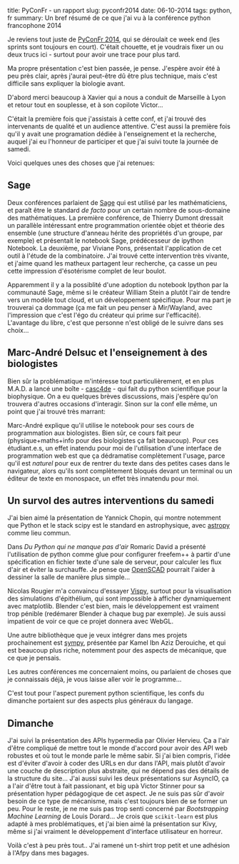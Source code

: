 title: PyConFr - un rapport
slug: pyconfr2014
date: 06-10-2014
tags: python, fr
summary: Un bref résumé de ce que j'ai vu à la conférence python francophone 2014


Je reviens tout juste de [PyConFr 2014](http://www.pycon.fr/2014/),
qui se déroulait ce week end (les sprints sont toujours en
court). C'était chouette, et je voudrais fixer un ou deux trucs ici -
surtout pour avoir une trace pour plus tard.

Ma propre présentation c'est bien passée, je pense. J'espère avoir été
à peu près clair, après j'aurai peut-être dû être plus technique, mais
c'est difficile sans expliquer la biologie avant.


D'abord merci beaucoup à Xavier qui a nous a conduit de Marseille à
Lyon et retour tout en souplesse, et à son copilote Victor...

C'était la première fois que j'assistais à cette conf, et j'ai trouvé
des intervenants de qualité et un audience attentive. C'est aussi la
première fois qu'il y avait une programation dédiée à l'enseignement
et la recherche, auquel j'ai eu l'honneur de participer et que j'ai
suivi toute la journée de samedi.

Voici quelques unes des choses que j'ai retenues:

## Sage

Deux conférences parlaient de
[Sage](https://en.wikipedia.org/wiki/Sage_%28mathematics_software%29)
qui est utilisé par les mathématiciens, et paraît être le standard _de
facto_ pour un certain nombre de sous-domaine des mathématiques. La
première conférence, de Thierry Dumont dressait un parallèle
intéressant entre programmation orientée objet et théorie des ensemble
(une structure d'anneau hérite des propriétés d'un groupe, par
exemple) et présentait le notebook Sage, prédécesseur de ipython
Notebook. La deuxième, par Viviane Pons, présentait l'application de
cet outil à l'étude de la combinatoire. J'ai trouvé cette intervention
très vivante, et j'aime quand les matheux partagent leur recherche, ça
casse un peu cette impression d'ésotérisme complet de leur boulot.

Apparemment il y a la possiblité d'une adoption du notebook Ipython
par la communauté Sage, même si le créateur William Stein a plutôt
l'air de tendre vers un modèle tout cloud, et un développement
spécifique. Pour ma part je trouverai ça dommage (ça me fait un peu
penser à Mir/Wayland, avec l'impression que c'est l'égo du créateur
qui prime sur l'efficacité). L'avantage du libre, c'est que personne
n'est obligé de le suivre dans ses choix...

## Marc-André Delsuc et l'enseignement à des biologistes

Bien sûr la problématique m'intéresse tout particulièrement, et en
plus M.A.D. a lancé une boîte - [casc4de](http://www.casc4de.eu/) - qui
fait du python scientifique pour la biophysique. On a eu quelques
brèves discussions, mais j'espère qu'on trouvera d'autres occasions
d'interagir. Sinon sur la conf elle même, un point que j'ai trouvé très marrant:

Marc-André explique qu'il utilise le notebook pour ses cours de
programmation aux biologistes. Bien sûr, ce cours fait peur
(physique+maths+info pour des biologistes ça fait beaucoup). Pour ces
étudiant.e.s, un effet inatendu pour moi de l'utilisation d'une
interface de programmation web est que ça dédramatise complètement
l'usage, parce qu'il est _naturel_ pour eux de rentrer du texte dans
des petites cases dans le navigateur, alors qu'ils sont complètement
bloqués devant un terminal ou un éditeur de texte en monospace, un
effet très innatendu pour moi.


## Un survol des autres interventions du samedi

J'ai bien aimé la présentation de Yannick Chopin, qui montre notemment
que Python et le stack scipy est le standard en astrophysique, avec
[astropy](http://www.astropy.org/) comme lieu commun.

Dans _Du Python qui ne manque pas d'air_ Romaric David a présenté
l'utilisation de python comme glue pour configurer freefem++ à partir
d'une spécification en fichier texte d'une sale de serveur, pour
calculer les flux d'air et éviter la surchauffe. Je pense que
[OpenSCAD](http://www.openscad.org/) pourrait l'aider à dessiner la
salle de manière plus simple...

Nicolas Rougier m'a convaincu d'essayer [Vispy](http://vispy.org),
surtout pour la visualisation des simulations d'épithélium, qui sont
impossible à afficher dynamiquement avec matplotlib. Blender c'est
bien, mais le développement est vraiment trop pénible (redémarer
Blender à chaque bug par exemple). Je suis aussi impatient de voir ce
que ce projet donnera avec WebGL.

Une autre bibliothèque que je veux intégrer dans mes projets
prochainement est [sympy](http://sympy.org), présentée par Kamel Ibn
Aziz Derouiche, et qui est beaucoup plus riche, notemment pour des
aspects de mécanique, que ce que je pensais.

Les autres conférences me concernaient moins, ou parlaient de choses
que je connaissais déjà, je vous laisse aller voir le programme...

C'est tout pour l'aspect purement python scientifique, les confs du
dimanche portaient sur des aspects plus généraux du langage.

## Dimanche

J'ai suivi la présentation des APIs hypermedia par Olivier Hervieu. Ça
a l'air d'être compliqué de mettre tout le monde d'accord pour avoir
des API web robustes et où tout le monde parle le même sabir. Si j'ai
bien compris, l'idée est d'éviter d'avoir à coder des URLs en dur dans
l'API, mais plutôt d'avoir une couche de description plus abstraite,
qui ne dépend pas des détails de la structure du site... J'ai aussi
suivi les deux présentations sur AsyncIO, ça a l'air d'être tout à
fait passionant, et big upà Victor Stinner pour sa présentation hyper
pédagogique de cet aspect. Je ne suis pas sûr d'avoir besoin de ce
type de mécanisme, mais c'est toujours bien de se former un peu. Pour
le reste, je ne me suis pas trop senti concerné par _Bootstrapping
Machine Learning_ de Louis Dorard... Je crois que `scikit-learn` est
plus adapté à mes problématiques, et j'ai bien aimé la présentation
sur Kivy, même si j'ai vraiment le développement d'interface utilisateur en horreur.

Voilà c'est à peu près tout.. J'ai ramené un t-shirt trop petit et une
adhésion à l'Afpy dans mes bagages.
